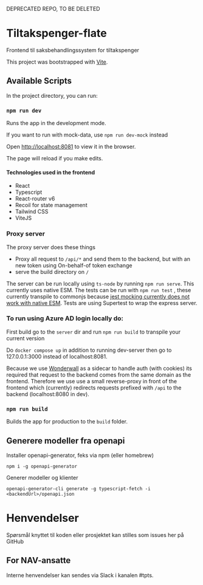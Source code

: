 DEPRECATED REPO, TO BE DELETED

# Tiltakspenger-flate

Frontend til saksbehandlingssystem for tiltakspenger

This project was bootstrapped with [Vite](https://vitejs.dev/guide/).

## Available Scripts

In the project directory, you can run:

### `npm run dev`

Runs the app in the development mode.

If you want to run with mock-data, use `npm run dev-mock` instead

Open [http://localhost:8081](http://localhost:8081) to view it in the browser.

The page will reload if you make edits.

#### Technologies used in the frontend
- React
- Typescript
- React-router v6
- Recoil for state management
- Tailwind CSS
- ViteJS

### Proxy server

The proxy server does these things
- Proxy all request to `/api/*` and send them to the backend, but with an new token using On-behalf-of token exchange
- serve the build directory on `/`

The server can be run locally using `ts-node` by running `npm run serve`. This currently uses native ESM. The tests can be run with `npm run test` , these currently transpile to commonjs because [jest mocking currently does not work with native ESM](https://github.com/facebook/jest/issues/10025). Tests are using Supertest to wrap the express server.

### To run using Azure AD login locally do:

First build go to the `server` dir and run `npm run build` to transpile your current version

Do `docker compose up` in addition to running dev-server then go to 127.0.0.1:3000 instead of localhost:8081.

Because we use [Wonderwall](https://github.com/nais/wonderwall) as a sidecar to handle auth (with cookies) its required that request to the backend comes from the same domain as the frontend. Therefore we use  use a small reverse-proxy in front of the frontend which (currently) redirects requests prefixed with `/api` to the backend (localhost:8080 in dev).

### `npm run build`

Builds the app for production to the `build` folder.

## Generere modeller fra openapi
Installer openapi-generator, feks via npm (eller homebrew)

``npm i -g openapi-generator``

Generer modeller og klienter

``openapi-generator-cli generate -g typescript-fetch -i <backendUrl>/openapi.json``

# Henvendelser

Spørsmål knyttet til koden eller prosjektet kan stilles som issues her på GitHub


## For NAV-ansatte

Interne henvendelser kan sendes via Slack i kanalen #tpts.
